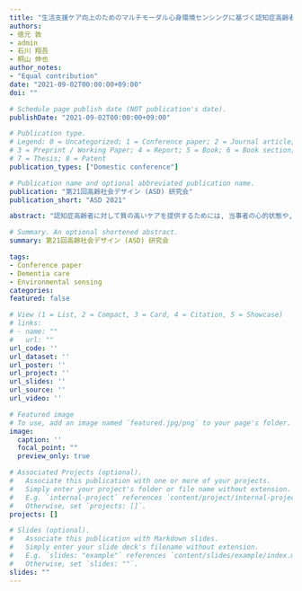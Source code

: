 ```yaml
---
title: "生活支援ケア向上のためのマルチモーダル心身環境センシングに基づく認知症高齢者の状態像理解"
authors:
- 徳元 敦
- admin
- 石川 翔吾
- 桐山 伸也
author_notes:
- "Equal contribution"
date: "2021-09-02T00:00:00+09:00"
doi: ""

# Schedule page publish date (NOT publication's date).
publishDate: "2021-09-02T00:00:00+09:00"

# Publication type.
# Legend: 0 = Uncategorized; 1 = Conference paper; 2 = Journal article;
# 3 = Preprint / Working Paper; 4 = Report; 5 = Book; 6 = Book section;
# 7 = Thesis; 8 = Patent
publication_types: ["Domestic conference"]

# Publication name and optional abbreviated publication name.
publication: "第21回高齢社会デザイン (ASD) 研究会"
publication_short: "ASD 2021"

abstract: "認知症高齢者に対して質の高いケアを提供するためには, 当事者の心的状態や, 温度や気圧など当事者の取り巻く環境の要因を同時に考慮することが求められる. 筆者らは, 介護施設に環境データを計測する物理センサーを複数設置して, 居住空間の環境状態や日常生活のケアにおける環境調整の意図を明確にする研究を進めてきた. 本研究では, 環境状態の変化と被介護者の心身状態をセンシングできるデータ収録環境を整備し, 介護現場で収集したデータを心身と環境に着目した構造化知識表現によって解釈するデータ分析環境を構築した. データ分析の実践により, ケア時の被介護者の反応と気圧の関係性や室温と夜間頻尿の関係性を客観的に捉え, 生活支援ケア知創出に繋がる仮説を複数生成した. 現場へのフィードバックにより, 獲得した知見がスタッフのケアスキル向上に活用できる見通しを得た."

# Summary. An optional shortened abstract.
summary: 第21回高齢社会デザイン (ASD) 研究会

tags:
- Conference paper
- Dementia care
- Environmental sensing
categories: 
featured: false

# View (1 = List, 2 = Compact, 3 = Card, 4 = Citation, 5 = Showcase)
# links:
# - name: ""
#   url: ""
url_code: ''
url_dataset: ''
url_poster: ''
url_project: ''
url_slides: ''
url_source: ''
url_video: ''

# Featured image
# To use, add an image named `featured.jpg/png` to your page's folder. 
image:
  caption: ''
  focal_point: ""
  preview_only: true

# Associated Projects (optional).
#   Associate this publication with one or more of your projects.
#   Simply enter your project's folder or file name without extension.
#   E.g. `internal-project` references `content/project/internal-project/index.md`.
#   Otherwise, set `projects: []`.
projects: []

# Slides (optional).
#   Associate this publication with Markdown slides.
#   Simply enter your slide deck's filename without extension.
#   E.g. `slides: "example"` references `content/slides/example/index.md`.
#   Otherwise, set `slides: ""`.
slides: ""
---
```

